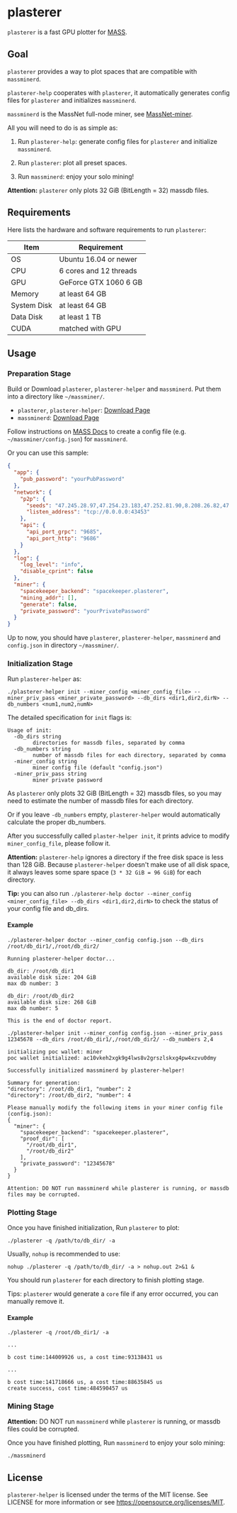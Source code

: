 # plasterer

`plasterer` is a fast GPU plotter for [MASS](https://massnet.org/en/).

## Goal

`plasterer` provides a way to plot spaces that are compatible with `massminerd`.

`plasterer-help` cooperates with `plasterer`, it automatically generates config files for `plasterer` and initializes `massminerd`.

`massminerd` is the MassNet full-node miner, see [MassNet-miner](https://github.com/massnetorg/MassNet-miner).

All you will need to do is as simple as:

1. Run `plasterer-help`: generate config files for `plasterer` and initialize `massminerd`.

2. Run `plasterer`: plot all preset spaces.

3. Run `massminerd`: enjoy your solo mining!

**Attention:** `plasterer` only plots 32 GiB (BitLength = 32) massdb files.

## Requirements

Here lists the hardware and software requirements to run `plasterer`:

| Item | Requirement |
| ---- | ----------- |
| OS | Ubuntu 16.04 or newer |
| CPU | 6 cores and 12 threads |
| GPU | GeForce GTX 1060 6 GB |
| Memory | at least 64 GB |
| System Disk | at least 64 GB |
| Data Disk | at least 1 TB |
| CUDA | matched with GPU |

## Usage

### Preparation Stage

Build or Download `plasterer`, `plasterer-helper` and `massminerd`. Put them into a directory like `~/massminer/`.

- `plasterer`, `plasterer-helper`: [Download Page](https://github.com/massnetorg/plasterer/releases)
- `massminerd`: [Download Page](https://github.com/massnetorg/MassNet-miner/releases)

Follow instructions on [MASS Docs](https://docs.massnet.org/en/getting-started/how-to-create-a-full-node-miner/) to create a config file (e.g. `~/massminer/config.json`) for `massminerd`.

Or you can use this sample:

```json
{
  "app": {
    "pub_password": "yourPubPassword"
  },
  "network": {
    "p2p": {
      "seeds": "47.245.28.97,47.254.23.183,47.252.81.90,8.208.26.82,47.56.165.62,106.15.233.21,47.102.141.84,47.104.187.211,47.104.165.118,39.97.225.109,39.97.190.57,118.31.108.197,47.111.120.59,47.111.164.103,112.74.183.26,39.108.215.150,119.23.233.40,47.108.88.140,47.108.89.132,47.108.80.3",
      "listen_address": "tcp://0.0.0.0:43453"
    },
    "api": {
      "api_port_grpc": "9685",
      "api_port_http": "9686"
    }
  },
  "log": {
    "log_level": "info",
    "disable_cprint": false
  },
  "miner": {
    "spacekeeper_backend": "spacekeeper.plasterer",
    "mining_addr": [],
    "generate": false,
    "private_password": "yourPrivatePassword"
  }
}
```

Up to now, you should have `plasterer`, `plasterer-helper`, `massminerd` and `config.json` in directory `~/massminer/`.

### Initialization Stage

Run `plasterer-helper` as:

```
./plasterer-helper init --miner_config <miner_config_file> --miner_priv_pass <miner_private_password> --db_dirs <dir1,dir2,dirN> --db_numbers <num1,num2,numN>
```

The detailed specification for `init` flags is:

```
Usage of init:
  -db_dirs string
        directories for massdb files, separated by comma
  -db_numbers string
        number of massdb files for each directory, separated by comma
  -miner_config string
        miner config file (default "config.json")
  -miner_priv_pass string
        miner private password
```

As `plasterer` only plots 32 GiB (BitLength = 32) massdb files, so you may need to estimate the number of massdb files for each directory.

Or if you leave `-db_numbers` empty, `plasterer-helper` would automatically calculate the proper db_numbers.

After you successfully called `plaster-helper init`, it prints advice to modify `miner_config_file`, please follow it.

**Attention:** `plasterer-help` ignores a directory if the free disk space is less than 128 GiB. Because `plasterer-helper` doesn't make use of all disk space, it always leaves some spare space (`3 * 32 GiB = 96 GiB`) for each directory.

**Tip:** you can also run `./plasterer-help doctor --miner_config <miner_config_file> --db_dirs <dir1,dir2,dirN>` to check the status of your config file and db_dirs.

#### Example

```
./plasterer-helper doctor --miner_config config.json --db_dirs /root/db_dir1/,/root/db_dir2/

Running plasterer-helper doctor...

db_dir: /root/db_dir1
available disk size: 204 GiB
max db number: 3

db_dir: /root/db_dir2
available disk size: 268 GiB
max db number: 5

This is the end of doctor report.
```

```
./plasterer-helper init --miner_config config.json --miner_priv_pass 12345678 --db_dirs /root/db_dir1/,/root/db_dir2/ --db_numbers 2,4

initializing poc wallet: miner
poc wallet initialized: ac10vkeh2xgk9g4lws8v2grszlskxg4pw4xzvu0dmy

Successfully initialized massminerd by plasterer-helper!

Summary for generation:
"directory": /root/db_dir1, "number": 2
"directory": /root/db_dir2, "number": 4

Please manually modify the following items in your miner config file (config.json):
{
  "miner": {
    "spacekeeper_backend": "spacekeeper.plasterer",
    "proof_dir": [
      "/root/db_dir1",
      "/root/db_dir2"
    ],
    "private_password": "12345678"
  }
}

Attention: DO NOT run massminerd while plasterer is running, or massdb files may be corrupted.
```

### Plotting Stage

Once you have finished initialization, Run `plasterer` to plot:

```
./plasterer -q /path/to/db_dir/ -a
```

Usually, `nohup` is recommended to use:

```
nohup ./plasterer -q /path/to/db_dir/ -a > nohup.out 2>&1 &
```

You should run `plasterer` for each directory to finish plotting stage.

Tips: `plasterer` would generate a `core` file if any error occurred, you can manually remove it.

#### Example

```
./plasterer -q /root/db_dir1/ -a

...

b cost time:144009926 us, a cost time:93138431 us

...

b cost time:141718666 us, a cost time:88635845 us
create success, cost time:484590457 us
```

### Mining Stage

**Attention:** DO NOT run `massminerd` while `plasterer` is running, or massdb files could be corrupted.

Once you have finished plotting, Run `massminerd` to enjoy your solo mining:

```
./massminerd
```

## License

`plasterer-helper` is licensed under the terms of the MIT license. See LICENSE for more information or see https://opensource.org/licenses/MIT.
